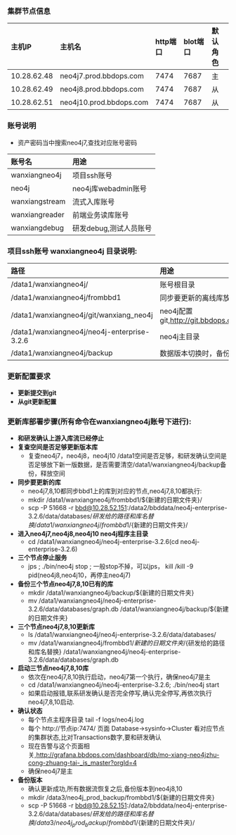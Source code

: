 ### 集群节点信息

| 主机IP | 主机名 | http端口 | blot端口 | 默认角色|
| :------| :------ | :------ | :------ |:------ |
| 10.28.62.48 | neo4j7.prod.bbdops.com  | 7474 | 7687 | 主 |
| 10.28.62.49 | neo4j8.prod.bbdops.com  | 7474 | 7687 | 从 |
| 10.28.62.51 | neo4j10.prod.bbdops.com | 7474 | 7687 | 从 |


### 账号说明
- 资产密码当中搜索neo4j7,查找对应账号密码

| 账号名 | 用途 |
| :----- | :----|
| wanxiangneo4j | 项目ssh账号 |
| neo4j | neo4j库webadmin账号|
| wanxiangstream |流式入库账号|
| wanxiangreader |前端业务读库账号|
| wanxiangdebug | 研发debug,测试人员账号|

### 项目ssh账号 wanxiangneo4j 目录说明:

| 路径 | 用途 |
| :----- | :----|
| /data1/wanxiangneo4j/ | 账号根目录 |
| /data1/wanxiangneo4j/frombbd1 | 同步要更新的离线库放置目录,可以自定义|
| /data1/wanxiangneo4j/git/wanxiang_neo4j | neo4j配置git,http://git.bbdops.com/yuyu080/wanxiang_neo4j/ |
| /data1/wanxiangneo4j/neo4j-enterprise-3.2.6|  neo4j主目录 |
| /data1/wanxiangneo4j/backup | 数据版本切换时，备份路径 |

### 更新配置要求
- **更新提交到git**
- **从git更新配置**

### 更新库部署步骤(所有命令在wanxiangneo4j账号下进行):
- **和研发确认上游入库流已经停止**
- **复查空间是否足够更新版本库**
   - 复查neo4j7，neo4j8，neo4j10 /data1空间是否足够，和研发确认空间是否足够放下新一版数据，是否需要清空/data1/wanxiangneo4j/backup备份，释放空间
- **同步要更新的库**
   - neo4j7,8,10都同步bbd1上的库到对应的节点,neo4j7,8,10都执行:
   - mkdir /data1/wanxiangneo4j/frombbd1/${新建的日期文件夹}/
   - scp -P 51668 -r bbd@10.28.52.151:/data2/bbddata/neo4j-enterprise-3.2.6/data/databases/${研发给的路径和库名替换} /data1/wanxiangneo4j/frombbd1/${新建的日期文件夹}/
- **进入neo4j7,neo4j8,neo4j10 neo4j程序主目录**
   - cd /data1/wanxiangneo4j/neo4j-enterprise-3.2.6(cd neo4j-enterprise-3.2.6)
- **三个节点停止服务**
   - jps ; ./bin/neo4j stop ; 一般stop不掉，可以jps， kill /kill -9 pid(neo4j8,neo4j10，再停主neo4j7)
- **备份三个节点neo4j7,8,10已有的库**
   - mkdir /data1/wanxiangneo4j/backup/${新建的日期文件夹}
   - mv /data1/wanxiangneo4j/neo4j-enterprise-3.2.6/data/databases/graph.db /data1/wanxiangneo4j/backup/${新建的日期文件夹}
- **三个节点neo4j7,8,10更新库**
   - ls /data1/wanxiangneo4j/neo4j-enterprise-3.2.6/data/databases/
   - mv /data1/wanxiangneo4j/frombbd1/${新建的日期文件夹}/${研发给的路径和库名替换} /data1/wanxiangneo4j/neo4j-enterprise-3.2.6/data/databases/graph.db
- **启动三节点neo4j7,8,10库**
   - 依次在neo4j7,8,10执行启动，neo4j7第一个执行，确保neo4j7是主
   - cd /data1/wanxiangneo4j/neo4j-enterprise-3.2.6; ./bin/neo4j start
   - 如果启动报错,联系研发确认是否完全停写,确认完全停写,再依次执行neo4j7,8,10启动.
- **确认状态**
   - 每个节点主程序目录 tail -f logs/neo4j.log
   - 每个 http://节点ip:7474/ 页面 Database->sysinfo->Cluster 看对应节点的集群状态,比对Transactions数字,要和研发确认
   - 现在告警与这个页面相关,http://grafana.bbdops.com/dashboard/db/mo-xiang-neo4jzhu-cong-zhuang-tai-_is_master?orgId=4
   - 确保neo4j7是主
- **备份版本**
    - 确认更新成功,所有数据流恢复之后,备份版本到neo4j8,10
    - mkdir /data3/neo4j_prod_backup/frombbd1/${新建的日期文件夹}
    - scp -P 51668 -r bbd@10.28.52.151:/data2/bbddata/neo4j-enterprise-3.2.6/data/databases/${研发给的路径和库名替换} /data3/neo4j_prod_backup/frombbd1/${新建的日期文件夹}/
